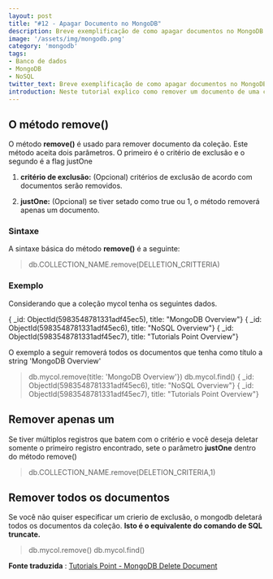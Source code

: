```yaml
---
layout: post
title: "#12 - Apagar Documento no MongoDB"
description: Breve exemplificação de como apagar documentos no MongoDB.
image: '/assets/img/mongodb.png'
category: 'mongodb'
tags:
- Banco de dados
- MongoDB
- NoSQL
twitter_text: Breve exemplificação de como apagar documentos no MongoDB.
introduction: Neste tutorial explico como remover um documento de uma coleção no MongoDB.
---
```

## O método remove()

O método **remove()** é usado para remover documento da coleção. Este método aceita dois parâmetros. O primeiro é o critério de exclusão e o segundo é a flag justOne

1. **critério de exclusão:** (Opcional) critérios de exclusão de acordo com documentos serão removidos.

2. **justOne:** (Opcional) se tiver setado como true ou 1, o método removerá apenas um documento.

### Sintaxe

A sintaxe básica do método **remove()** é a seguinte:

>db.COLLECTION_NAME.remove(DELLETION_CRITTERIA)

### Exemplo

Considerando que a coleção mycol tenha os seguintes dados.

{ _id: ObjectId(5983548781331adf45ec5), title: "MongoDB Overview"}
{ _id: ObjectId(5983548781331adf45ec6), title: "NoSQL Overview"}
{ _id: ObjectId(5983548781331adf45ec7), title: "Tutorials Point Overview"}

O exemplo a seguir removerá todos os documentos que tenha como título a string 'MongoDB Overview'

>db.mycol.remove(title: 'MongoDB Overview'})
>db.mycol.find()
{ _id: ObjectId(5983548781331adf45ec6), title: "NoSQL Overview"}
{ _id: ObjectId(5983548781331adf45ec7), title: "Tutorials Point Overview"}
>

## Remover apenas um

Se tiver múltiplos registros que batem com o critério e você deseja deletar somente o primeiro registro encontrado, sete o parâmetro **justOne** dentro do método remove()

>db.COLLECTION_NAME.remove(DELETION_CRITERIA,1)

## Remover todos os documentos

Se você não quiser especificar um crierio de exclusão, o mongodb deletará todos os documentos da coleção. 
**Isto é o equivalente do comando de SQL truncate.**


>db.mycol.remove()
>db.mycol.find()

**Fonte traduzida**
:
[Tutorials Point - MongoDB Delete Document](http://www.tutorialspoint.com/mongodb/mongodb_delete_document.htm)

